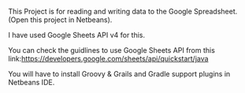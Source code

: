 This Project is for reading and writing data to the Google Spreadsheet.(Open this project in Netbeans).

I have used Google Sheets API v4 for this.

You can check the guidlines to use Google Sheets API from this link:https://developers.google.com/sheets/api/quickstart/java

You will have to install Groovy & Grails and Gradle support plugins in Netbeans IDE.
